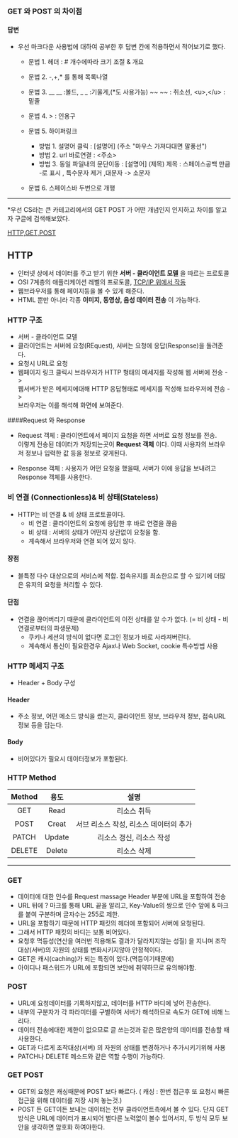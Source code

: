 ### GET 와 POST 의 차이점

#### 답변


* 우선 마크다운 사용법에 대하여 공부한 후 답변 칸에 적용하면서 적어보기로 했다.
  - 문법 1. 헤더 : # 개수에따라 크기 조절 & 개요
 
  - 문법 2. -,+,* 를 통해 목록나열
    
  - 문법 3. __ __ :볼드, _ _ :기울게,(*도 사용가능) ~~ ~~ : 취소선, <u\>,<\/u> : 밑줄  
  
  - 문법 4. > : 인용구
    
  - 문법 5. 하이퍼링크 
     - 방법 1. 설명어 클릭 : [설명어] (주소 "마우스 가져다대면 말풍선")
     - 방법 2. url 바로연결 : <주소>
     - 방법 3. 동일 파일내의 문단이동 : [설명어] (제목)
        제목 : 스페이스공백 만큼 -로 표시 , 특수문자 제거 ,대문자 -> 소문자
       
  - 문법 6. 스페이스바 두번으로 개행
       
-------------------------------------------------------------------------------------


*우선 CS라는 큰 카테고리에서의 GET POST 가 어떤 개념인지 인지하고 차이를 알고자 구글에 검색해보았다.

[HTTP,GET,POST](https://velog.io/@eoskandlv/TIL-41-CS%EB%84%A4%ED%8A%B8%EC%9B%8C%ED%81%AC-HTTPGETPOST "구글에 검색해보았다.")
## HTTP
- 인터넷 상에서 데이터를 주고 받기 위한 __서버 - 클라이언트 모델__ 을 따르는 프로토콜
- OSI 7계층의 애플리케이션 레벨의 프로토콜, <u>TCP/IP 위에서 작동</u>
- 웹브라우저를 통해 페이지등을 볼 수 있게 해준다.
- HTML 뿐만 아니라 각종 __이미지, 동영상, 음성 데이터 전송__ 이 가능하다.

### HTTP 구조
- 서버 - 클라이언트 모델
- 클라이언트는 서버에 요청(REquest), 서버는 요청에 응답(Response)을 돌려준다.
- 요청시 URL로 요청
- 웹페이지 링크 클릭시 브라우저가 HTTP 형태의 메세지를 작성해 웹 서버에 전송 ->  
  웹서버가 받은 메세지에대해 HTTP 응답형태로 메세지를 작성해 브라우저에 전송 ->  
  브라우저는 이를 해석해 화면에 보여준다.
  
####Request 와 Response
- Request 객체 : 클라이언트에서 페이지 요청을 하면 서버로 요청 정보를 전송.  
이렇게 전송된 데이터가 저장되는곳이 __Request 객체__ 이다. 이때 사용자의 브라우저 정보나 입력한 값 등을 정보로 갖게된다.
  
- Response 객체 : 사용자가 어떤 요청을 했을때, 서버가 이에 응답을 보내려고 Response 객체를 사용한다.

### 비 연결 (Connectionless)& 비 상태(Stateless)
- HTTP는 비 연결 & 비 상태 프로토콜이다.
  - 비 연결 : 클라이언트의 요청에 응답한 후 바로 연결을 끊음
  - 비 상태 : 서버의 상태가 어떤지 상관없이 요청을 함.
  - 계속해서 브라우저와 연결 되어 있지 않다.
    
#### 장점
- 블특정 다수 대상으로의 서비스에 적합. 접속유지를 최소한으로 할 수 있기에 더많은 유저의 요청을 처리할 수 있다.
#### 단점
- 연결을 끊어버리기 때문에 클라이언트의 이전 상태를 알 수가 없다. (= 비 상태 - 비 연결로부터의 파생문제)
  - 쿠키나 세션의 방식이 없다면 로그인 정보가 바로 사라져버린다.
  - 계속해서 통신이 필요한경우 Ajax나 Web Socket, cookie 특수방법 사용
    
### HTTP 메세지 구조
- Header + Body 구성
#### Header
- 주소 정보, 어떤 메소드 방식을 썼는지, 클라이언트 정보, 브라우저 정보, 접속URL 정보 등을 담는다.
#### Body
- 비어있다가 필요시 데이터정보가 포함된다.

### HTTP Method
|  Method    |  용도     |   설명    |
|:---:       |:---:|:---:|
| GET | Read | 리소스 취득|
|POST | Creat | 서브 리소스 작성, 리소스 데이터의 추가|
|PATCH| Update| 리소스 갱신, 리소스 작성|
|DELETE| Delete| 리소스 삭제|

----------------------------------------------------------------------------------------------------------------
### GET
- 데이터에 대한 인수를 Request massage Header 부분에 URL을 포함하여 전송
- URL 뒤에 ? 마크를 통해 URL 끝을 알리고, Key-Value의 쌍으로 인수 앞에 & 마크를 붙여 구분하며 글자수는 255로 제한.
- URL을 포함하기 때문에 HTTP 패킷의 헤더에 포함되어 서버에 요청된다.
- 그래서 HTTP 패킷의 바디는 보통 비어있다.
- 요청후 멱등성(연산을 여러번 적용해도 결과가 달라지지않는 성질) 을 지니며 조작 대상(서버)의 자원의 상태를 변화시키지않아 안정적이다.
- GET은 캐시(caching)가 되는 특징이 있다.(멱등이기때문에)
- 아이디나 패스워드가 URL에 포함되면 보안에 취약하므로 유의해야함.


### POST
- URL에 요청데이터를 기록하지않고, 데이터를 HTTP 바디에 넣어 전송한다.
- 내부의 구분자가 각 파라미터를 구별하여 서버가 해석하므로 속도가 GET에 비해 느리다.
- 데이터 전송에대한 제한이 없으므로 글 쓰는것과 같은 많은양의 데이터를 전송할 때 사용한다.
- GET과 다르게 조작대상(서버) 의 자원의 상태를 변경하거나 추가시키기위해 사용  
- PATCH나 DELETE 메소드와 같은 역할 수행이 가능하다.


### GET POST 
- GET의 요청은 캐싱때문에 POST 보다 빠르다. ( 캐싱 : 한번 접근후 또 요청시 빠른접근을 위해 데이터를 저장 시켜 놓는것.)
- POST 든 GET이든 보내는 데이터는 전부 클라이언트측에서 볼 수 있다. 단지 GET 방식은 URL에 데이터가 표시되어 별다른 노력없이 볼수 있어서지, 두 방식 모두 보안을 생각하면 암호화 하여야한다.
